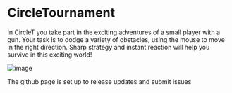 # CircleTournament
In CircleT you take part in the exciting adventures of a small player with a gun. Your task is to dodge a variety of obstacles, using the mouse to move in the right direction. Sharp strategy and instant reaction will help you survive in this exciting world!

![image](https://github.com/ZeralldMC/CircleTournament/assets/115047953/32cdb083-8d1c-4667-b29f-19855a74ab73)

The github page is set up to release updates and submit issues
